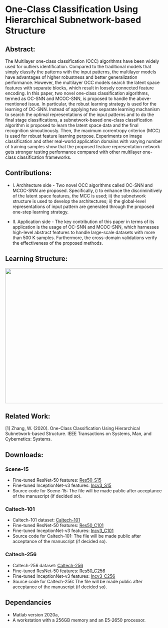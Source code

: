 # One-Class Classification Using Hierarchical Subnetwork-based Structure
## Abstract:

The Multilayer one-class classification (OCC) algorithms have been widely used for outliers identification. Compared to the traditional models that simply classify the patterns with the input patterns, the multilayer models have advantages of higher robustness and better generalization performance. However, the multilayer OCC models search the latent space features with separate blocks, which result in loosely connected feature encoding. In this paper, two novel one-class classification algorithms, termed as OC-SNN and MCOC-SNN, is proposed to handle the above-mentioned issue. In particular, the robust learning strategy is used for the learning of OC-SNN. Instead of applying two separate learning machanism to search the optimal representations of the input patterns and to do the final stage classifications, a subnetwork-based one-class classification algorithm is proposed to learn the latent space data and the final recognition simoutinously. Then, the maximum correntropy criterion (MCC) is used for robust feature learning perpose.  Experiments on image classification and other real-world application domains with varying number of training samples show that the proposed feature representation network gets stronger testing performance compared with other multilayer one-class classification  frameworks.

## Contributions:
* I. Architecture side -  Two novel OCC algorithms called OC-SNN and MCOC-SNN are proposed. Specifically, i) to enhance the discriminitively of the latent space features, the MCC is used; ii) the subnetwork structure is used to develop the architectures; ii) the global-level representations of input pattern are generated through the proposed one-step learning strategy.

* II. Application side - The key contribution of this paper in terms of its application is the usage of OC-SNN and MCOC-SNN, which harnesses high-level abstract features to handle large-scale datasets with more than 500 K samples. Furthermore, the cross-domain validations verify the effectiveness of the proposed methods. 

## Learning Structure:

<img src="https://github.com/wandongzhang/Wi-HSNN/blob/master/2.jpg" width="550" height="430" />

## Related Work:

[1] Zhang, W. (2020). One-Class Classification Using Hierarchical Subnetwork-based Structure. IEEE Transactions on Systems, Man, and Cybernetics: Systems.

## Downloads:
### Scene-15
* Fine-tuned ResNet-50 features: [Res50_S15](https://drive.google.com/open?id=1Jb_xdmA9StQLUme3LG_e3_EjlNIM3hiH)
* Fine-tuned InceptionNet-v3 features: [Incv3_S15](https://drive.google.com/open?id=1ku7huEzJ8I99qYKT5gtCG803puMz9kxe)
* Source code for Scene-15: The file will be made public after acceptance of the manuscript (if decided so).
### Caltech-101
* Caltech-101 dataset: [Caltech-101](http://www.vision.caltech.edu/Image_Datasets/Caltech101/#Download)
* Fine-tuned ResNet-50 features: [Res50_C101](https://drive.google.com/open?id=1F5BUPCQkzR1OmTlx2aID-E-Is6PrWHRZ)
* Fine-tuned InceptionNet-v3 features: [Incv3_C101](https://drive.google.com/open?id=1pFeL9kC8vs9ljmB4JYOxTznSj0MxM6DF)
* Source code for Caltech-101: The file will be made public after acceptance of the manuscript (if decided so).
### Caltech-256
* Caltech-256 dataset: [Caltech-256](http://www.vision.caltech.edu/Image_Datasets/Caltech256/)
* Fine-tuned ResNet-50 features: [Res50_C256](https://drive.google.com/open?id=104hhcvC20s4sp0J7TYRRM6VK51a6d83v)
* Fine-tuned InceptionNet-v3 features: [Incv3_C256](https://drive.google.com/open?id=1XIHncWSHRH97TDtxCj2-QvR2KjubMXNh)
* Source code for Caltech-256: The file will be made public after acceptance of the manuscript (if decided so).

## Dependancies
* Matlab version 2020a,
* A workstation with a 256GB memory and an E5-2650 processor.
